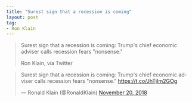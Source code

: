 ```yaml
---
title: "Surest sign that a recession is coming"
layout: post
tag:
- Ron Klain
---
```


> Surest sign that a recession is coming: Trump's chief economic adviser calls recession fears "nonsense."
>
> Ron Klain, via Twitter

<blockquote class="twitter-tweet"><p lang="en" dir="ltr">Surest sign that a recession is coming: Trump's chief economic adviser calls recession fears &quot;nonsense.&quot; <a href="https://t.co/JhTjIm2GOg">https://t.co/JhTjIm2GOg</a></p>&mdash; Ronald Klain (@RonaldKlain) <a href="https://twitter.com/RonaldKlain/status/1064920752284188683?ref_src=twsrc%5Etfw">November 20, 2018</a></blockquote> <script async src="https://platform.twitter.com/widgets.js" charset="utf-8"></script>
